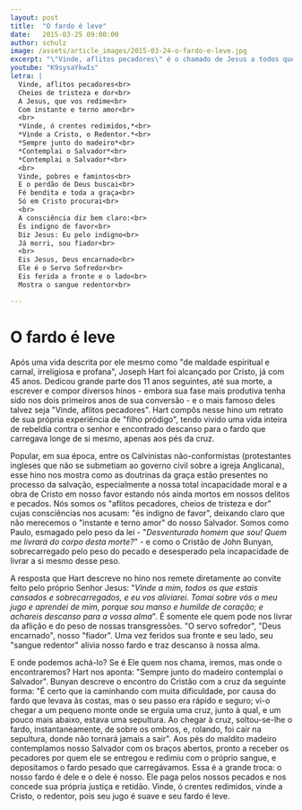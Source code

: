 ```yaml
---
layout: post
title:  "O fardo é leve"
date:   2015-03-25 09:00:00
author: schulz
image: /assets/article_images/2015-03-24-o-fardo-e-leve.jpg
excerpt: "\"Vinde, aflitos pecadores\" é o chamado de Jesus a todos que andam sobrecarregados pelo peso do pecado."
youtube: "K9sysaYkwIs"
letra: |
  Vinde, aflitos pecadores<br>
  Cheios de tristeza e dor<br>
  A Jesus, que vos redime<br>
  Com instante e terno amor<br>
  <br>
  *Vinde, ó crentes redimidos,*<br>
  *Vinde a Cristo, o Redentor.*<br>
  *Sempre junto do madeiro*<br>
  *Contemplai o Salvador*<br>
  *Contemplai o Salvador*<br>
  <br>
  Vinde, pobres e famintos<br>
  E o perdão de Deus buscai<br>
  Fé bendita e toda a graça<br>
  Só em Cristo procurai<br>
  <br>
  A consciência diz bem claro:<br>
  És indigno de favor<br>
  Diz Jesus: Eu pelo indigno<br>
  Já morri, sou fiador<br>
  <br>
  Eis Jesus, Deus encarnado<br>
  Ele é o Servo Sofredor<br>
  Eis ferida a fronte e o lado<br>
  Mostra o sangue redentor<br>

---
```


# O fardo é leve

Após uma vida descrita por ele mesmo como "de maldade espiritual e carnal, irreligiosa e profana", Joseph Hart foi alcançado por Cristo, já com 45 anos. Dedicou grande parte dos 11 anos seguintes, até sua morte, a escrever e compor diversos hinos - embora sua fase mais produtiva tenha sido nos dois primeiros anos de sua conversão - e o mais famoso deles talvez seja "Vinde, aflitos pecadores". Hart compôs nesse hino um retrato de sua própria experiência de "filho pródigo", tendo vivido uma vida inteira de rebeldia contra o senhor e encontrado descanso para o fardo que carregava longe de si mesmo, apenas aos pés da cruz.

Popular, em sua época, entre os Calvinistas não-conformistas (protestantes ingleses que não se submetiam ao governo civil sobre a igreja Anglicana), esse hino nos mostra como as doutrinas da graça estão presentes no processo da salvação, especialmente a nossa total incapacidade moral e a obra de Cristo em nosso favor estando nós ainda mortos em nossos delitos e pecados. Nós somos os "aflitos pecadores, cheios de tristeza e dor" cujas consciências nos acusam: "és indigno de favor", deixando claro que não merecemos o "instante e terno amor" do nosso Salvador. Somos como Paulo, esmagado pelo peso da lei  - "*Desventurado homem que sou! Quem me livrará do corpo desta morte?*" - e como o Cristão de John Bunyan, sobrecarregado pelo peso do pecado e desesperado pela incapacidade de livrar a si mesmo desse peso.

A resposta que Hart descreve no hino nos remete diretamente ao convite feito pelo próprio Senhor Jesus: "*Vinde a mim, todos os que estais cansados e sobrecarregados, e eu vos aliviarei. Tomai sobre vós o meu jugo e aprendei de mim, porque sou manso e humilde de coração; e achareis descanso para a vossa alma*". É somente ele quem pode nos livrar da aflição e do peso de nossas transgressões. "O servo sofredor", "Deus encarnado", nosso "fiador". Uma vez feridos sua fronte e seu lado, seu "sangue redentor" alivia nosso fardo e traz descanso à nossa alma. 

E onde podemos achá-lo? Se é Ele quem nos chama, iremos, mas onde o encontraremos? Hart nos aponta: "Sempre junto do madeiro contemplai o Salvador". Bunyan descreve o encontro do Cristão com a cruz da seguinte forma: "É certo que ia caminhando com muita dificuldade, por causa do fardo que levava às costas, mas o seu passo era rápido e seguro; vi-o chegar a um pequeno monte onde se erguia uma cruz, junto à qual, e um pouco mais abaixo, estava uma sepultura. Ao chegar à cruz, soltou-se-lhe o fardo, instantaneamente, de sobre os ombros, e, rolando, foi cair na sepultura, donde não tornará jamais a sair". Aos pés do maldito madeiro contemplamos nosso Salvador com os braços abertos, pronto a receber os pecadores por quem ele se entregou e redimiu com o próprio sangue, e depositamos o fardo pesado que carregávamos. Essa é a grande troca: o nosso fardo é dele e o dele é nosso. Ele paga pelos nossos pecados e nos concede sua própria justiça e retidão. Vinde, ó crentes redimidos, vinde a Cristo, o redentor, pois seu jugo é suave e seu fardo é leve.
